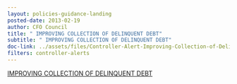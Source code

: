 ```yaml
---
layout: policies-guidance-landing 
posted-date: 2013-02-19
author: CFO Council
title: " IMPROVING COLLECTION OF DELINQUENT DEBT"
subtitle: " IMPROVING COLLECTION OF DELINQUENT DEBT"
doc-link: ../assets/files/Controller-Alert-Improving-Collection-of-Delinquent-Debt.pdf
filters: controller-alerts
---
```


[IMPROVING COLLECTION OF DELINQUENT DEBT]({{site.baseurl}}/assets/files/Controller-Alert-Improving-Collection-of-Delinquent-Debt-1.4.13.pdf)
